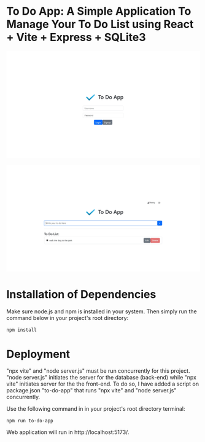 # To Do App: A Simple Application To Manage Your To Do List using React + Vite + Express + SQLite3

![alt text](./public/Login.png)

![alt text](./public/Userpage.png)

# Installation of Dependencies
Make sure node.js and npm is installed in your system. Then simply run the command below in your project's root directory:

    npm install

# Deployment
"npx vite" and "node server.js" must be run concurrently for this project.
"node server.js" initiates the server for the database (back-end) while "npx vite" initiates server for the the front-end.
To do so, I have added a script on package.json "to-do-app" that runs "npx vite" and "node server.js" concurrently.

Use the following command in in your project's root directory terminal:

    npm run to-do-app

Web application will run in http://localhost:5173/.